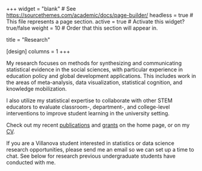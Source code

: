 +++
widget = "blank"  # See https://sourcethemes.com/academic/docs/page-builder/
headless = true  # This file represents a page section.
active = true  # Activate this widget? true/false
weight = 10  # Order that this section will appear in.

title = "Research"

[design]
  columns = 1
+++

My research focuses on methods for synthesizing and communicating statistical evidence in the social sciences, with particular experience in education policy and global development applications. This includes work in the areas of meta-analysis, data visualization, statistical cognition, and knowledge mobilization. 

I also utilize my statistical expertise to collaborate with other STEM educators to evaluate classroom-, department-, and college-level interventions to improve student learning in the university setting. 

Check out my recent [publications](https://katie-fitzgerald.netlify.app/#publications) and [grants](https://katie-fitzgerald.netlify.app/#grants) on the home page, or on my [CV](https://katie-fitzgerald.netlify.app/files/cv.pdf).

If you are a Villanova student interested in statistics or data science research opportunities, please send me an email so we can set up a time to chat. See below for research previous undergraduate students have conducted with me.
